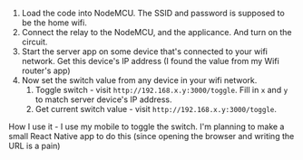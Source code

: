 1. Load the code into NodeMCU. The SSID and password is supposed to be the home wifi.
2. Connect the relay to the NodeMCU, and the applicance. And turn on the circuit.
3. Start the server app on some device that's connected to your wifi network. Get this device's IP address (I found the value from my Wifi router's app)
4. Now set the switch value from any device in your wifi network.
   1. Toggle switch - visit `http://192.168.x.y:3000/toggle`. Fill in `x` and `y` to match server device's IP address.
   2. Get current switch value - visit `http://192.168.x.y:3000/toggle`.

How I use it - I use my mobile to toggle the switch. I'm planning to make a small React Native app to do this (since opening the browser and writing the URL is a pain)
